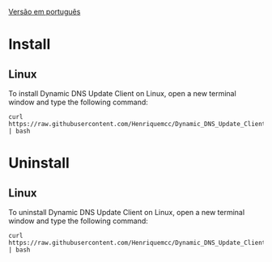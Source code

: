 [Versão em português](README.pt.md)

# Install

## Linux

To install Dynamic DNS Update Client on Linux, open a new terminal window and type the following command:

```
curl https://raw.githubusercontent.com/Henriquemcc/Dynamic_DNS_Update_Client/main/installation/Install.sh | bash
```

# Uninstall

## Linux

To uninstall Dynamic DNS Update Client on Linux, open a new terminal window and type the following command:

```
curl https://raw.githubusercontent.com/Henriquemcc/Dynamic_DNS_Update_Client/main/installation/Uninstall.sh | bash
```